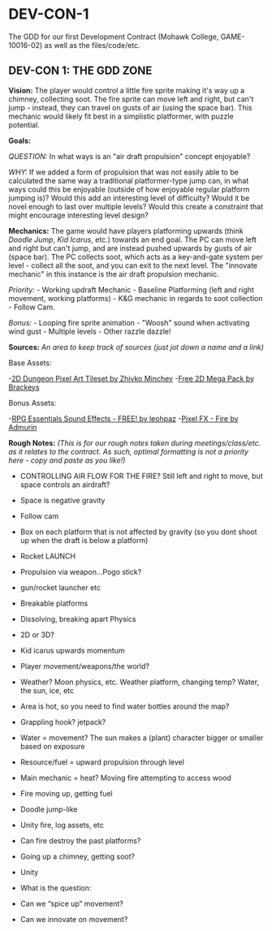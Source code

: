 # DEV-CON-1
The GDD for our first Development Contract (Mohawk College, GAME-10016-02) as well as the files/code/etc.

## DEV-CON 1: THE GDD ZONE 

**Vision:**
The player would control a little fire sprite making it's way up a chimney, collecting soot. The fire sprite can move left and right, but can't jump - instead, they can travel on gusts of air (using the space bar). This mechanic would likely fit best in a simplistic platformer, with puzzle potential. 

**Goals:**

*QUESTION:* In what ways is an "air draft propulsion" concept enjoyable?

*WHY:* If we added a form of propulsion that was not easily able to be calculated the same way a traditional platformer-type jump can, in what ways could this be enjoyable (outside of how enjoyable regular platform jumping is)? Would this add an interesting level of difficulty? Would it be novel enough to last over multiple levels? Would this create a constraint that might encourage interesting level design?

**Mechanics:**
The game would have players platforming upwards (think *Doodle Jump*, *Kid Icarus*, etc.) towards an end goal. The PC can move left and right but can't jump, and are instead pushed upwards by gusts of air (space bar). The PC collects soot, which acts as a key-and-gate system per level - collect all the soot, and you can exit to the next level. The "innovate mechanic" in this instance is the air draft propulsion mechanic.

*Priority:* - Working updraft Mechanic - Baseline Platforming (left and right movement, working platforms) - K&G mechanic in regards to soot collection - Follow Cam.

*Bonus:* - Looping fire sprite animation - "Woosh" sound when activating wind gust - Multiple levels - Other razzle dazzle!

**Sources:**
*An area to keep track of sources (just jot down a name and a link)*

Base Assets:

-[2D Dungeon Pixel Art Tileset by Zhivko Minchev](https://assetstore.unity.com/packages/2d/environments/2d-dungeon-pixel-art-tileset-171343)
-[Free 2D Mega Pack by Brackeys](https://assetstore.unity.com/packages/2d/free-2d-mega-pack-177430#content)

Bonus Assets:

-[RPG Essentials Sound Effects - FREE! by leohpaz](https://assetstore.unity.com/packages/audio/sound-fx/rpg-essentials-sound-effects-free-227708)
-[Pixel FX - Fire by Admurin](https://assetstore.unity.com/packages/vfx/pixel-fx-fire-221146)


**Rough Notes:**
*(This is for our rough notes taken during meetings/class/etc. as it relates to the contract. As such, optimal formatting is not a priority here - copy and paste as you like!)*

- CONTROLLING AIR FLOW FOR THE FIRE? Still left and right to move, but space controls an airdraft?
- Space is negative gravity
- Follow cam
- Box on each platform that is not affected by gravity (so you dont shoot up when the draft is below a platform)

- Rocket LAUNCH
- Propulsion via weapon...Pogo stick?
- gun/rocket launcher etc
- Breakable platforms
- Dissolving, breaking apart Physics
- 2D or 3D?
- Kid icarus upwards momentum 


- Player movement/weapons/the world?

- Weather? Moon physics, etc. Weather platform, changing temp? Water, the sun, ice, etc
- Area is hot, so you need to find water bottles around the map?
- Grappling hook? jetpack?
- Water = movement? The sun makes a (plant) character bigger or smaller based on exposure 
- Resource/fuel = upward propulsion through level
- Main mechanic = heat? Moving fire attempting to access wood 

- Fire moving up, getting fuel 
- Doodle jump-like
- Unity fire, log assets, etc
- Can fire destroy the past platforms?
- Going up a chimney, getting soot?
- Unity

- What is the question:

- Can we “spice up” movement?
- Can we innovate on movement? 
